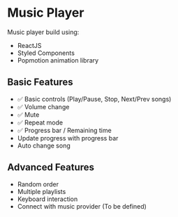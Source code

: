 # Music Player
Music player build using:

- ReactJS
- Styled Components
- Popmotion animation library

## Basic Features
- :white_check_mark: Basic controls (Play/Pause, Stop, Next/Prev songs)
- :white_check_mark: Volume change
- :white_check_mark: Mute
- :white_check_mark: Repeat mode
- :white_check_mark: Progress bar / Remaining time
- Update progress with progress bar
- Auto change song

## Advanced Features
- Random order
- Multiple playlists
- Keyboard interaction
- Connect with music provider (To be defined)
